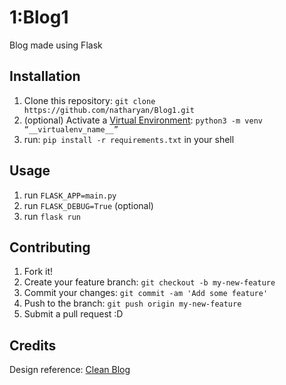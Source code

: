 # 1:Blog1

Blog made using Flask

## Installation

1. Clone this repository: `git clone https://github.com/natharyan/Blog1.git`
2. (optional) Activate a [Virtual Environment](https://startbootstrap.com/theme/clean-blog): `python3 -m venv “__virtualenv_name__”`
3. run: `pip install -r requirements.txt` in your shell

## Usage

1. run `FLASK_APP=main.py`
2. run `FLASK_DEBUG=True` (optional)
3. run `flask run`

## Contributing

1. Fork it!
2. Create your feature branch: `git checkout -b my-new-feature`
3. Commit your changes: `git commit -am 'Add some feature'`
4. Push to the branch: `git push origin my-new-feature`
5. Submit a pull request :D

## Credits

Design reference: [Clean Blog](https://startbootstrap.com/theme/clean-blog)